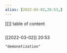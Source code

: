 ```yaml
---
alias: [2022-03-02,20:53,]
---
```

[[]]
table of content
```toc
```

[[2022-03-02]] 20:53

```query
"demonetization"
```